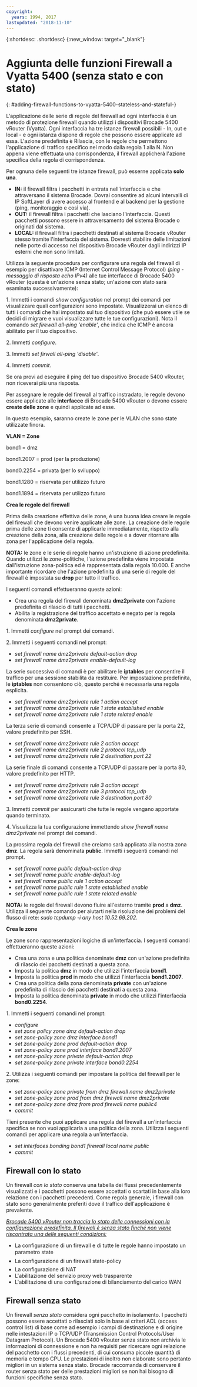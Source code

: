 ```yaml
---
copyright:
  years: 1994, 2017
lastupdated: "2018-11-10"
---
```


{:shortdesc: .shortdesc}
{:new_window: target="_blank"}

# Aggiunta delle funzioni Firewall a Vyatta 5400 (senza stato e con stato)
{: #adding-firewall-functions-to-vyatta-5400-stateless-and-stateful-}

L'applicazione delle serie di regole del firewall ad ogni interfaccia è un metodo di protezione firewall quando utilizzi i dispositivi Brocade 5400 vRouter (Vyatta). Ogni interfaccia ha tre istanze firewall possibili - In, out e local - e ogni istanza dispone di regole che possono essere applicate ad essa. L'azione predefinita è Rilascia, con le regole che permettono l'applicazione di traffico specifico nel modo dalla regola 1 alla N. Non appena viene effettuata una corrispondenza, il firewall applicherà l'azione specifica della regola di corrispondenza.

Per ognuna delle seguenti tre istanze firewall, può esserne applicata **solo una**.

* **IN:** il firewall filtra i pacchetti in entrata nell'interfaccia e che attraversano il sistema Brocade. Dovrai consentire ad alcuni intervalli di IP SoftLayer di avere accesso al frontend e al backend per la gestione (ping, monitoraggio e così via).
* **OUT:** il firewall filtra i pacchetti che lasciano l'interfaccia. Questi pacchetti possono essere in attraversamento del sistema Brocade o originati dal sistema.
* **LOCAL:** il firewall filtra i pacchetti destinati al sistema Brocade vRouter stesso tramite l'interfaccia del sistema. Dovresti stabilire delle limitazioni nelle porte di accesso nel dispositivo Brocade vRouter dagli indirizzi IP esterni che non sono limitati.

Utilizza la seguente procedura per configurare una regola del firewall di esempio per disattivare ICMP (Internet Control Message Protocol) *(ping - messaggio di risposta echo IPv4)* alle tue interfacce di Brocade 5400 vRouter (questa è un'azione senza stato; un'azione con stato sarà esaminata successivamente):

1\. Immetti i comandi *show configuration* nel prompt dei comandi per visualizzare quali configurazioni sono impostate. Visualizzerai un elenco di tutti i comandi che hai impostato sul tuo dispositivo (che può essere utile se decidi di migrare e vuoi visualizzare tutte le tue configurazioni). Nota il comando *set firewall all-ping 'enable'*, che indica che ICMP è ancora abilitato per il tuo dispositivo.

2\. Immetti *configure*.

3\. Immetti *set firwall all-ping 'disable'*.

4\. Immetti *commit*.

Se ora provi ad eseguire il ping del tuo dispositivo Brocade 5400 vRouter, non riceverai più una risposta.

Per assegnare le regole del firewall al traffico instradato, le regole devono essere applicate alle **interfacce** di Brocade 5400 vRouter o devono essere **create delle zone** e quindi applicate ad esse.

In questo esempio, saranno create le zone per le VLAN che sono state utilizzate finora.

**VLAN = Zone**

bond1 = dmz

bond1.2007 = prod (per la produzione)

bond0.2254 = privata (per lo sviluppo)

bond1.1280 = riservata per utilizzo futuro

bond1.1894 = riservata per utilizzo futuro

**Crea le regole del firewall**

Prima della creazione effettiva delle zone, è una buona idea creare le regole del firewall che devono venire applicate alle zone. La creazione delle regole prima delle zone ti consente di applicarle immediatamente, rispetto alla creazione della zona, alla creazione delle regole e a dover ritornare alla zona per l'applicazione della regola.

**NOTA:** le zone e le serie di regole hanno un'istruzione di azione predefinita. Quando utilizzi le zone-politiche, l'azione predefinita viene impostata dall'istruzione zona-politica ed è rappresentata dalla regola 10.000. È anche importante ricordare che l'azione predefinita di una serie di regole del firewall è impostata su **drop** per tutto il traffico.

I seguenti comandi effettueranno queste azioni:

* Crea una regola del firewall denominata **dmz2private** con l'azione predefinita di rilascio di tutti i pacchetti.
* Abilita la registrazione del traffico accettato e negato per la regola denominata **dmz2private**.


1\. Immetti *configure* nel prompt dei comandi.

2\. Immetti i seguenti comandi nel prompt:

  * *set firewall name dmz2private default-action drop*
  * *set firewall name dmz2private enable-default-log*

La serie successiva di comandi è per abilitare le **iptables** per consentire il traffico per una sessione stabilita da restituire. Per impostazione predefinita, le **iptables** non consentono ciò, questo perché è necessaria una regola esplicita.

  * *set firewall name dmz2private rule 1 action accept*
  * *set firewall name dmz2private rule 1 state established enable*
  * *set firewall name dmz2private rule 1 state related enable*

La terza serie di comandi consente a TCP/UDP di passare per la porta 22, valore predefinito per SSH.

  * *set firewall name dmz2private rule 2 action accept*
  * *set firewall name dmz2private rule 2 protocol tcp_udp*
  * *set firewall name dmz2private rule 2 destination port 22*

La serie finale di comandi consente a TCP/UDP di passare per la porta 80, valore predefinito per HTTP.

  * *set firewall name dmz2private rule 3 action accept*
  * *set firewall name dmz2private rule 3 protocol tcp_udp*
  * *set firewall name dmz2private rule 3 destination port 80*

3\. Immetti *commit* per assicurarti che tutte le regole vengano apportate quando terminato.

4\. Visualizza la tua configurazione immettendo *show firewall name dmz2private* nel prompt dei comandi.

La prossima regola del firewall che creiamo sarà applicata alla nostra zona **dmz**. La regola sarà denominata **public**. Immetti i seguenti comandi nel prompt.

  * *set firewall name public default-action drop*
  * *set firewall name public enable-default-log*
  * *set firewall name public rule 1 action accept*
  * *set firewall name public rule 1 state established enable*
  * *set firewall name public rule 1 state related enable*

**NOTA:** le regole del firewall devono fluire all'esterno tramite **prod** a **dmz**. Utilizza il seguente comando per aiutarti nella risoluzione dei problemi del flusso di rete: *sudo tcpdump -i any host 10.52.69.202*.

**Crea le zone**

Le zone sono rappresentazioni logiche di un'interfaccia. I seguenti comandi effettueranno queste azioni:

* Crea una zona e una politica denominate **dmz** con un'azione predefinita di rilascio dei pacchetti destinati a questa zona.
* Imposta la politica **dmz** in modo che utilizzi l'interfaccia **bond1**.
* Imposta la politica **prod** in modo che utilizzi l'interfaccia **bond1.2007**.
* Crea una politica della zona denominata **private** con un'azione predefinita di rilascio dei pacchetti destinati a questa zona.
* Imposta la politica denominata **private** in modo che utilizzi l'interfaccia **bond0.2254**.

1\. Immetti i seguenti comandi nel prompt:

* *configure*
* *set zone policy zone dmz default-action drop*
* *set zone-policy zone dmz interface bond1*
* *set zone-policy zone prod default-action drop*
* *set zone-policy zone prod interface bond1.2007*
* *set zone-policy zone private default-action drop*
* *set zone-policy zone private interface bond0.2254*

2\. Utilizza i seguenti comandi per impostare la politica del firewall per le zone:

* *set zone-policy zone private from dmz firewall name dmz2private*
* *set zone-policy zone prod from dmz firewall name dmz2private*
* *set zone-policy zone dmz from prod firewall name public4*
* *commit*

Tieni presente che puoi applicare una regola del firewall a un'interfaccia specifica se non vuoi applicarla a una politica della zona. Utilizza i seguenti comandi per applicare una regola a un'interfaccia.

* *set interfaces bonding bond1 firewall local name public*
* *commit*

## Firewall con lo stato

Un firewall *con lo stato* conserva una tabella dei flussi precedentemente visualizzati e i pacchetti possono essere accettati o scartati in base alla loro relazione con i pacchetti precedenti. Come regola generale, i firewall con stato sono generalmente preferiti dove il traffico dell'applicazione è prevalente. 

<span style="text-decoration: underline">*Brocade 5400 vRouter non traccia lo stato delle connessioni con la configurazione predefinita. Il firewall è senza stato finché non viene riscontrata una delle seguenti condizioni:*</span>

* La configurazione di un firewall e di tutte le regole hanno impostato un parametro state
* La configurazione di un firewall state-policy
* La configurazione di NAT
* L'abilitazione del servizio proxy web trasparente
* L'abilitazione di una configurazione di bilanciamento del carico WAN

## Firewall senza stato

Un firewall *senza stato* considera ogni pacchetto in isolamento. I pacchetti possono essere accettati o rilasciati solo in base ai criteri ACL (access control list) di base come ad esempio i campi di destinazione e di origine nelle intestazioni IP o TCP/UDP (Transmission Control Protocols/User Datagram Protocol). Un Brocade 5400 vRouter senza stato non archivia le informazioni di connessione e non ha requisiti per ricercare ogni relazione del pacchetto con i flussi precedenti, di cui consuma piccole quantità di memoria e tempo CPU. Le prestazioni di inoltro non elaborate sono pertanto migliori in un sistema senza stato. Brocade raccomanda di conservare il router senza stato per delle prestazioni migliori se non hai bisogno di funzioni specifiche senza stato.
